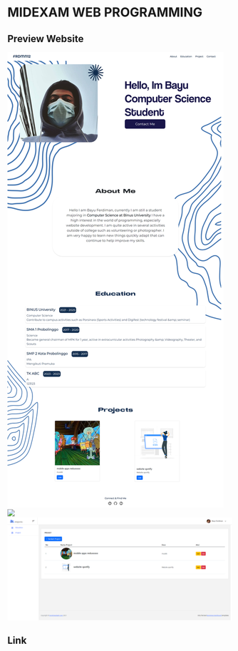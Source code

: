 # MIDEXAM WEB PROGRAMMING
## Preview Website
<div>
    <img src="./public/assets/webiste.png">
    <img src="./public/assets/webiste.admin">
    <img src="./public/assets/website-admin-02.png">
</div>

## Link
